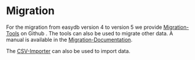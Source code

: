 # Migration


For the migration from easydb version 4 to version 5 we provide [Migration-Tools](https://github.com/programmfabrik/easydb-migration-tools) on Github . The tools can also be used to migrate other data. A manual is available in the [Migration-Documentation](https://github.com/programmfabrik/easydb-migration-tools/blob/master/migration.md).

The [CSV-Importer](/webfrontend/datamanagement/lists/csvimport/csvimport.html) can also be used to import data.